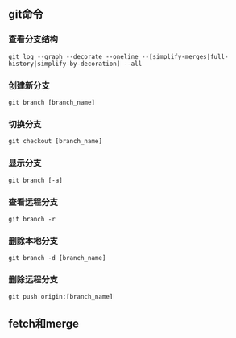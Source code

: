## git命令
### 查看分支结构
    git log --graph --decorate --oneline --[simplify-merges|full-history|simplify-by-decoration] --all

### 创建新分支
	git branch [branch_name]

### 切换分支
	git checkout [branch_name]

### 显示分支
	git branch [-a]

### 查看远程分支
	git branch -r

### 删除本地分支
	git branch -d [branch_name]

### 删除远程分支
	git push origin:[branch_name]

## fetch和merge

